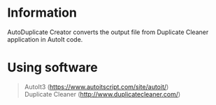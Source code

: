 # Information
AutoDuplicate Creator converts the output file from Duplicate Cleaner application in AutoIt code.

# Using software
> AutoIt3 (https://www.autoitscript.com/site/autoit/) </br>
> Duplicate Cleaner (http://www.duplicatecleaner.com/) </br>